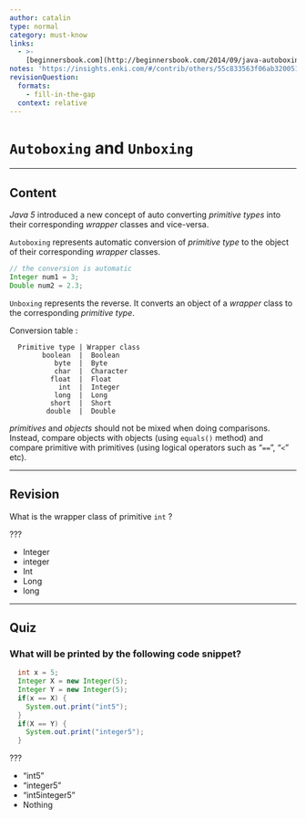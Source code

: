 ```yaml
---
author: catalin
type: normal
category: must-know
links:
  - >-
    [beginnersbook.com](http://beginnersbook.com/2014/09/java-autoboxing-and-unboxing-with-examples/){website}
notes: 'https://insights.enki.com/#/contrib/others/55c833563f06ab320051aa89?search=kha'
revisionQuestion:
  formats:
    - fill-in-the-gap
  context: relative
---
```


# `Autoboxing` and `Unboxing`


---

## Content

*Java 5* introduced a new concept of auto converting *primitive types* into their corresponding *wrapper* classes and vice-versa.

`Autoboxing` represents automatic conversion of *primitive type*  to the object of their corresponding *wrapper* classes.

```java
// the conversion is automatic
Integer num1 = 3;
Double num2 = 2.3;
```

`Unboxing` represents the reverse. It converts an object of a *wrapper* class to the corresponding *primitive type*.

Conversion table :

```plain-text
  Primitive type | Wrapper class
        boolean  |  Boolean
           byte  |  Byte
           char  |  Character
          float  |  Float
            int  |  Integer
           long  |  Long
          short  |  Short
         double  |  Double
```

*primitives* and *objects* should not be mixed when doing comparisons. Instead, compare objects with objects (using `equals()` method) and compare primitive with primitives (using logical operators such as “`==`”, “`<`” etc).


---

## Revision

What is the wrapper class of primitive `int` ?

???

- Integer
- integer
- Int
- Long
- long


---

## Quiz

### What will be printed by the following code snippet?


```java
  int x = 5;
  Integer X = new Integer(5);
  Integer Y = new Integer(5);
  if(x == X) {
    System.out.print("int5");
  }
  if(X == Y) {
    System.out.print("integer5");
  }
```

 ???

- “int5”
- “integer5”
- “int5integer5”
- Nothing
